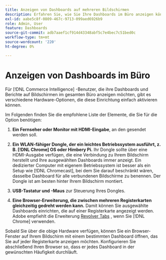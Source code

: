 ```yaml
---
title: Anzeigen von Dashboards auf mehreren Bildschirmen
description: Erfahren Sie, wie Sie Ihre Dashboards im Büro anzeigen können.
exl-id: aabe5c8f-0809-467c-9713-099aed6926b9
role: Admin, User
feature: Dashboards
source-git-commit: adb7aaef1cf914d43348abf5c7e4bec7c51bed0c
workflow-type: tm+mt
source-wordcount: '220'
ht-degree: 0%

---
```


# Anzeigen von Dashboards im Büro

Für [!DNL Commerce Intelligence] -Benutzer, die ihre Dashboards und Berichte auf Bildschirmen im gesamten Büro anzeigen möchten, gibt es verschiedene Hardware-Optionen, die diese Einrichtung einfach aktivieren können.

Im Folgenden finden Sie die empfohlene Liste der Elemente, die Sie für die Option benötigen:

1. **Ein Fernseher oder Monitor mit HDMI-Eingabe**, an den gesendet werden soll.

1. **Ein WLAN-fähiger Dongle, der ein leichtes Betriebssystem ausführt, z. B. [!DNL Chrome] OS oder Himbery Pi.** Ihr Dongle sollte über eine HDMI-Ausgabe verfügen, die eine Verbindung zu Ihrem Bildschirm herstellt und Ihre ausgewählten Dashboards immer anzeigt. Ein dedizierter Computer mit eigenem Betriebssystem ist besser als ein Setup wie [!DNL Chromecast], bei dem Sie darauf beschränkt wären, dasselbe Dashboard für alle verbundenen Bildschirme zu benennen. Der Dongle ist am besten hinter Ihrem Bildschirm montiert.

1. **USB-Tastatur und -Maus** zur Steuerung Ihres Dongles.

1. **Eine Browser-Erweiterung, die zwischen mehreren Registerkarten gleichzeitig gedreht werden kann.** Damit können Sie ausgewählte Dashboards einrichten, die auf einer Registerkarte angezeigt werden. Adobe empfiehlt die Erweiterung [Revolver Tabs](https://chrome.google.com/webstore/detail/revolver-tabs/dlknooajieciikpedpldejhhijacnbda?hl=en) , wenn Sie [!DNL Chrome] verwenden.

Sobald Sie über die obige Hardware verfügen, können Sie ein Browser-Fenster auf Ihrem Bildschirm mit einem bestimmten Dashboard öffnen, das Sie auf jeder Registerkarte anzeigen möchten. Konfigurieren Sie abschließend Ihren Browser so, dass er jedes Dashboard in der gewünschten Häufigkeit durchläuft.
